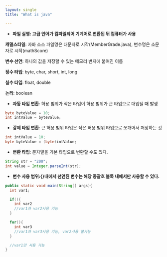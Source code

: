 ```yaml
---
layout: single
title: "What is java"

---
```


- **파일 실행: 고급 언어가 컴파일되어 기계어로 변환된 뒤 컴퓨터가 사용**

**캐멀스타일**: 자바 소스 파일명은 대문자로 시작(MemberGrade.java), 변수명은 소문자로 시작(mathScore)

**변수 선언**: 하나의 값을 저장할 수 있는 메모리 번지에 붙여진 이름

**정수 타입**: byte, char, short, int, long

**실수 타입**: float, double

**논리**: boolean


- **자동 타입 변환**: 허용 범위가 작은 타입이 허용 범위가 큰 타입으로 대입될 때 발생

```java
byte byteValue = 10;
int intValue = byteValue;
```

- **강제 타입 변환**: 큰 허용 범위 타입은 작은 허용 범위 타입으로 쪼개어서 저장하는 것

```java
int intValue = 10;
byte byteValue = (byte)intValue;
```

- **변환 타입**: 문자열을 기본 타입으로 변환할 수도 있다.

```java
String str = "200";
int value = Integer.parseInt(str);
```

- **변수 사용 범위:{}내에서 선언된 변수는 해당 중괄호 블록 내에서만 사용할 수 있다.**

```java
public static void main(String[] args){
  int var1;

  if(){
    int var2
    //var1과 var2사용 가능
  }

  for(){
    int var3
    //var1과 var3사용 가능, var2사용 불가능
  }

  //var1만 사용 가능
}
```


